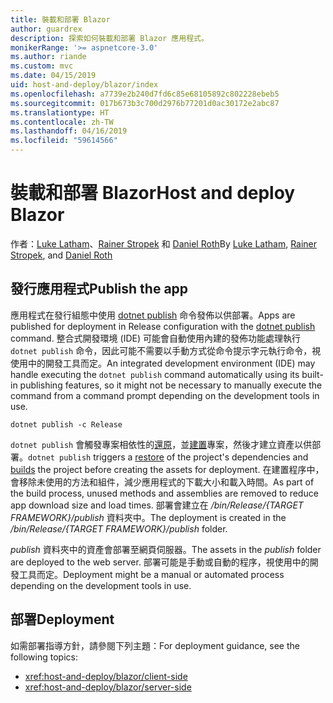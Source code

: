 ```yaml
---
title: 裝載和部署 Blazor
author: guardrex
description: 探索如何裝載和部署 Blazor 應用程式。
monikerRange: '>= aspnetcore-3.0'
ms.author: riande
ms.custom: mvc
ms.date: 04/15/2019
uid: host-and-deploy/blazor/index
ms.openlocfilehash: a7739e2b240d7fd6c85e68105892c802228ebeb5
ms.sourcegitcommit: 017b673b3c700d2976b77201d0ac30172e2abc87
ms.translationtype: HT
ms.contentlocale: zh-TW
ms.lasthandoff: 04/16/2019
ms.locfileid: "59614566"
---
```

# <a name="host-and-deploy-blazor"></a><span data-ttu-id="2e1b9-103">裝載和部署 Blazor</span><span class="sxs-lookup"><span data-stu-id="2e1b9-103">Host and deploy Blazor</span></span>

<span data-ttu-id="2e1b9-104">作者：[Luke Latham](https://github.com/guardrex)、[Rainer Stropek](https://www.timecockpit.com) 和 [Daniel Roth](https://github.com/danroth27)</span><span class="sxs-lookup"><span data-stu-id="2e1b9-104">By [Luke Latham](https://github.com/guardrex), [Rainer Stropek](https://www.timecockpit.com), and [Daniel Roth](https://github.com/danroth27)</span></span>

## <a name="publish-the-app"></a><span data-ttu-id="2e1b9-105">發行應用程式</span><span class="sxs-lookup"><span data-stu-id="2e1b9-105">Publish the app</span></span>

<span data-ttu-id="2e1b9-106">應用程式在發行組態中使用 [dotnet publish](/dotnet/core/tools/dotnet-publish) 命令發佈以供部署。</span><span class="sxs-lookup"><span data-stu-id="2e1b9-106">Apps are published for deployment in Release configuration with the [dotnet publish](/dotnet/core/tools/dotnet-publish) command.</span></span> <span data-ttu-id="2e1b9-107">整合式開發環境 (IDE) 可能會自動使用內建的發佈功能處理執行 `dotnet publish` 命令，因此可能不需要以手動方式從命令提示字元執行命令，視使用中的開發工具而定。</span><span class="sxs-lookup"><span data-stu-id="2e1b9-107">An integrated development environment (IDE) may handle executing the `dotnet publish` command automatically using its built-in publishing features, so it might not be necessary to manually execute the command from a command prompt depending on the development tools in use.</span></span>

```console
dotnet publish -c Release
```

<span data-ttu-id="2e1b9-108">`dotnet publish` 會觸發專案相依性的[還原](/dotnet/core/tools/dotnet-restore)，並[建置](/dotnet/core/tools/dotnet-build)專案，然後才建立資產以供部署。</span><span class="sxs-lookup"><span data-stu-id="2e1b9-108">`dotnet publish` triggers a [restore](/dotnet/core/tools/dotnet-restore) of the project's dependencies and [builds](/dotnet/core/tools/dotnet-build) the project before creating the assets for deployment.</span></span> <span data-ttu-id="2e1b9-109">在建置程序中，會移除未使用的方法和組件，減少應用程式的下載大小和載入時間。</span><span class="sxs-lookup"><span data-stu-id="2e1b9-109">As part of the build process, unused methods and assemblies are removed to reduce app download size and load times.</span></span> <span data-ttu-id="2e1b9-110">部署會建立在 */bin/Release/{TARGET FRAMEWORK}/publish* 資料夾中。</span><span class="sxs-lookup"><span data-stu-id="2e1b9-110">The deployment is created in the */bin/Release/{TARGET FRAMEWORK}/publish* folder.</span></span>

<span data-ttu-id="2e1b9-111">*publish* 資料夾中的資產會部署至網頁伺服器。</span><span class="sxs-lookup"><span data-stu-id="2e1b9-111">The assets in the *publish* folder are deployed to the web server.</span></span> <span data-ttu-id="2e1b9-112">部署可能是手動或自動的程序，視使用中的開發工具而定。</span><span class="sxs-lookup"><span data-stu-id="2e1b9-112">Deployment might be a manual or automated process depending on the development tools in use.</span></span>

## <a name="deployment"></a><span data-ttu-id="2e1b9-113">部署</span><span class="sxs-lookup"><span data-stu-id="2e1b9-113">Deployment</span></span>

<span data-ttu-id="2e1b9-114">如需部署指導方針，請參閱下列主題：</span><span class="sxs-lookup"><span data-stu-id="2e1b9-114">For deployment guidance, see the following topics:</span></span>

* <xref:host-and-deploy/blazor/client-side>
* <xref:host-and-deploy/blazor/server-side>

